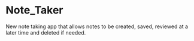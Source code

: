 # Note_Taker
New note taking app that allows notes to be created, saved, reviewed at a later time and deleted if needed.
